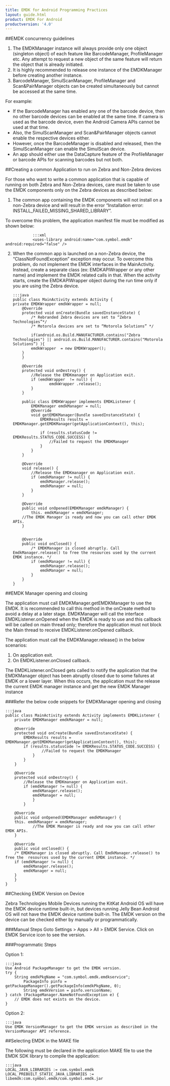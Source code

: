 ```yaml
---
title: EMDK for Android Programming Practices
layout: guide.html
product: EMDK For Android
productversion: '4.0'
---
```


##EMDK concurrency guidelines

1. The EMDKManager instance will always provide only one object (singleton object) of each feature like BarcodeManager, ProfileManager etc.  Any attempt to request a new object of the same feature will return the object that is already initiated.  
2. It is highly recommended to release one instance of the EMDKManager before creating another instance.
3. BarcodeManager, SimulScanManager, ProfileManager and Scan&PairManager objects can be created simultaneously but cannot be accessed at the same time.

For example:
* If the BarcodeManager has enabled any one of the barcode device, then no other barcode devices can be enabled at the same time.  If camera is used as the barcode device, even the Android Camera APIs cannot be used at that time.
* Also, the SimulScanManager and Scan&PairManager objects cannot enable the respective devices either. 
* However, once the BarcodeManager is disabled and released, then the SimulScanManager can enable the SimulScan device. 
* An app should either use the DataCapture feature of the ProfileManager or barcode APIs for scanning barcodes but not both.

##Creating a common Application to run on Zebra and Non-Zebra devices

For those who want to write a common application that is capable of running on both Zebra and Non-Zebra devices, care must be taken to use the EMDK components only on the Zebra devices as described below:  

1.	The common app containing the EMDK components will not install on a non-Zebra device and will result in the error “Installation error: INSTALL\_FAILED\_MISSING\_SHARED\_LIBRARY”. 

 To overcome this problem, the application manifest file must be modified as shown below: 
 
                :::xml
                <uses-library android:name="com.symbol.emdk" android:required="false" />

2.	When the common app is launched on a non-Zebra device, the “ClassNotFoundException” exception may occur.  To overcome this problem, do not implement the EMDK interfaces in the MainActivity.  Instead, create a separate class (ex: EMDKAPIWrapper or any other name) and implement the EMDK related calls in that. When the activity starts, create the EMDKAPIWrapper object during the run time only if you are using the Zebra device.


        :::java
        public class MainActivity extends Activity {
        private EMDKWrapper emdkWrapper = null;
            @Override
            protected void onCreate(Bundle savedInstanceState) {
                /* Rebranded Zebra devices are set to “Zebra Technologies”*/
                /* Motorola devices are set to “Motorola Solutions” */
                
                if(android.os.Build.MANUFACTURER.contains("Zebra Technologies") || android.os.Build.MANUFACTURER.contains("Motorola Solutions”) ){
                emdkWrapper  = new EMDKWrapper();
            }
            }
            
            @Override
            protected void onDestroy() {
                //Release the EMDKmanager on Application exit.
                if (emdkWrapper  != null) {
                        emdkWrapper .release();			
                }
            }
            
            public class EMDKWrapper implements EMDKListener {
                EMDKManager emdkManager = null;
                @Override
                void getEMDKManager(Bundle savedInstanceState) { 
                    EMDKResults results = EMDKManager.getEMDKManager(getApplicationContext(), this);
                    
                    if (results.statusCode != EMDKResults.STATUS_CODE.SUCCESS) {
                        //Failed to request the EMDKManager
                    }
                }
            }
            
            @Override
            void release() {
                //Release the EMDKmanager on Application exit.
                if (emdkManager != null) {
                    emdkManager.release();	
                    emdkManager = null;		
                }
            }
            
            @Override
            public void onOpened(EMDKManager emdkManager) {
                this. emdkManager = emdkManager;
            //The EMDK Manager is ready and now you can call other EMDK APIs.
            }
            
            
            @Override
            public void onClosed() {
                /* EMDKManager is closed abruptly. Call EmdkManager.release() to free the resources used by the current EMDK instance. */
                if (emdkManager != null) {
                    emdkManager.release();	
                    emdkManager = null;		
                }
            }
        }


##EMDK Manager opening and closing 

The application must call EMDKManager.getEMDKManager to use the EMDK. It is recommended to call this method in the onCreate method to avoid a delay at a later stage.  EMDKManager will call the interface EMDKListener.onOpened when the EMDK is ready to use and this callback will be called on main thread only; therefore the application must not block the Main thread to receive EMDKListener.onOpened callback.

The application must call the EMDKManager.release() in the below scenarios:

1.	On application exit.
2.	On EMDKListener.onClosed callback. 

The EMDKListener.onClosed gets called to notify the application that the EMDKManager object has been abruptly closed due to some failures at EMDK or a lower layer. When this occurs, the application must the release the current EMDK manager instance and get the new EMDK Manager instance 

###Refer the below code snippets for EMDKManager opening and closing

    :::java
    public class MainActivity extends Activity implements EMDKListener {
        private EMDKManager emdkManager = null;
    
        @Override
        protected void onCreate(Bundle savedInstanceState) {
            EMDKResults results = EMDKManager.getEMDKManager(getApplicationContext(), this);
            if (results.statusCode != EMDKResults.STATUS_CODE.SUCCESS) {
                    //Failed to request the EMDKManager
                }
            }
        }
        
        @Override
        protected void onDestroy() {
            //Release the EMDKmanager on Application exit.
            if (emdkManager != null) {
                emdkManager.release();
                emdkManager = null;
                }
            }
            
        @Override
        public void onOpened(EMDKManager emdkManager) {
        this. emdkManager = emdkManager;
                //The EMDK Manager is ready and now you can call other EMDK APIs.
        }
        
        @Override
        public void onClosed() {
        /* EMDKManager is closed abruptly. Call EmdkManager.release() to free the  resources used by the current EMDK instance. */
        if (emdkManager != null) {
            emdkManager.release();
            emdkManager = null;
        }
        }
    }

##Checking EMDK Version on Device

Zebra Technologies Mobile Devices running the KitKat Android OS will have the EMDK device runtime built-in, but devices running Jelly Bean Android OS will not have the EMDK device runtime built-in.  The EMDK version on the device can be checked either by manually or programmatically.

###Manual Steps
Goto Settings > Apps > All > EMDK Service. Click on EMDK Service icon to see the version.

###Programmatic Steps

Option 1:

    :::java
    Use Android PackageManager to get the EMDK version.
    try {    
        String emdkPkgName = "com.symbol.emdk.emdkservice";
            PackageInfo pinfo = getPackageManager().getPackageInfo(emdkPkgName, 0);
            String emdkVersion = pinfo.versionName;
    } catch (PackageManager.NameNotFoundException e) {
        // EMDK does not exists on the device.
    }

Option 2:

    :::java
    Use EMDK VersionManager to get the EMDK version as described in the VersionManager API reference.


##Selecting EMDK in the MAKE file

The following must be declared in the application MAKE file to use the EMDK SDK library to compile the application:

    :::java
    LOCAL_JAVA_LIBRARIES := com.symbol.emdk
    LOCAL_PREBUILT_STATIC_JAVA_LIBRARIES := libemdk:com.symbol.emdk/com.symbol.emdk.jar











